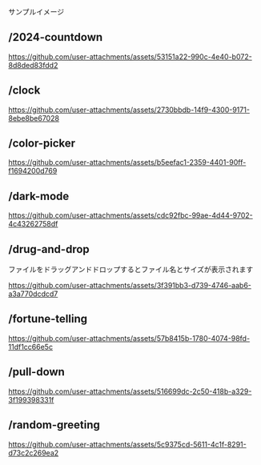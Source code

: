 サンプルイメージ

## /2024-countdown
https://github.com/user-attachments/assets/53151a22-990c-4e40-b072-8d8ded83fdd2

## /clock
https://github.com/user-attachments/assets/2730bbdb-14f9-4300-9171-8ebe8be67028

## /color-picker
https://github.com/user-attachments/assets/b5eefac1-2359-4401-90ff-f1694200d769

## /dark-mode
https://github.com/user-attachments/assets/cdc92fbc-99ae-4d44-9702-4c43262758df

## /drug-and-drop
ファイルをドラッグアンドドロップするとファイル名とサイズが表示されます

https://github.com/user-attachments/assets/3f391bb3-d739-4746-aab6-a3a770dcdcd7

## /fortune-telling
https://github.com/user-attachments/assets/57b8415b-1780-4074-98fd-11df1cc66e5c

## /pull-down
https://github.com/user-attachments/assets/516699dc-2c50-418b-a329-3f199398331f

## /random-greeting
https://github.com/user-attachments/assets/5c9375cd-5611-4c1f-8291-d73c2c269ea2
